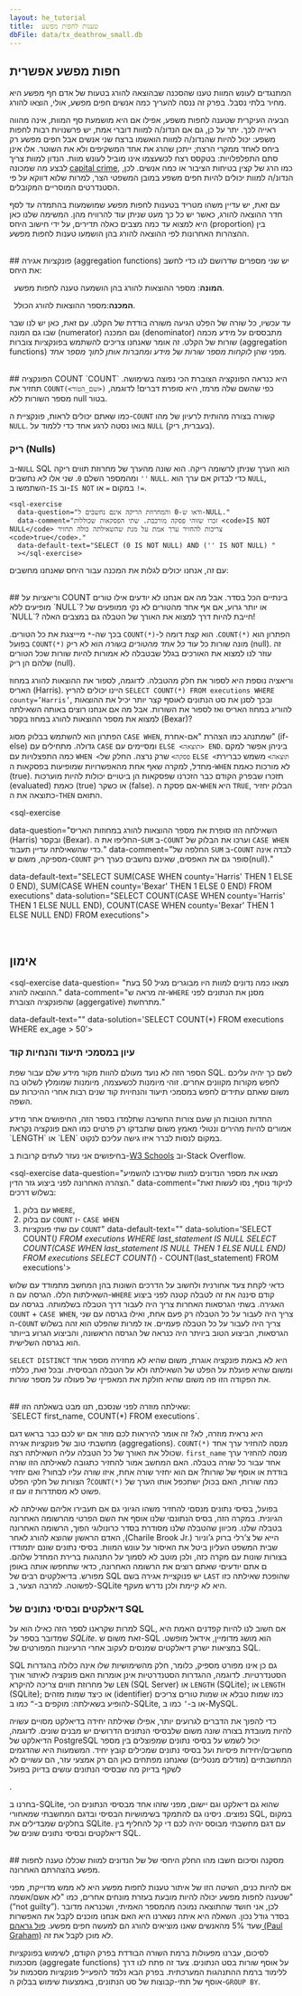 ```yaml
---
layout: he_tutorial
title:  טענות לחפות מפשע
dbFile: data/tx_deathrow_small.db
---
```


<a name="possible_innoncence"></a>
## חפות מפשע אפשרית
המתנגדים לעונש המוות טענו שהסכנה שבהוצאה להורג בטעות של אדם חף מפשע היא מחיר בלתי נסבל. בפרק זה ננסה להעריך כמה אנשים חפים מפשע, אולי, הוצאו להורג.

הבעיה העיקרית שטענה לחפות משפע, אפילו אם היא מושמעת סף המוות, אינה מהווה ראייה לכך. יתר על כן, גם אם הנדונ/ה למוות דוברי אמת, יש פרשנויות רבות לחפות משפע: יכול להיות שהנדונ/ה למוות הואשמו ברצח שני אנשים אבל חפים מפשע רק ביחס לאחד ממקרי הרצח; ייתכן שהרג את אחד המשקיפים ולא את השוטר. אלו אינן סתם התפלפלויות: בטקסס רצח לכשעצמו אינו מוביל לעונש מוות. הנדון למוות צריך לבצע מה שמכונה [capital crime](https://en.wikipedia.org/wiki/Capital_punishment_in_Texas#Capital_crimes), כמו הרג של קצין בטיחות הציבור או כמה אנשים. לכן, הנדונ/ה למוות יכולים להיות חפים משפע במובן המשפטי הצר, למרות שלוא דווקא על פי הסטנדרטים המוסריים המקובלים.

עם זאת, יש עדיין משהו מטריד בטענות לחפות מפשע שמושמעות בהתמדה עד לסף חדר ההוצאה להורג, כאשר יש כל כך מעט שניתן עוד להרוויח מהן. המשימה שלנו כאן היא למצוא עד כמה מצבים כאלה תדירים, על ידי חישוב היחס (proportion) בין ההצהרות האחרונות לפי ההוצאה להורג בהן הושמעו טענות לחפות מפשע.

<br>
<a name="aggregations"></a>
## פונקציות אגירה (aggregation functions)
יש שני מספרים שדרושם לנו כדי לחשב את היחס:


&nbsp;&nbsp;**המונה**: מספר ההוצאות להורג בהן הושמעה טענה לחפות מפשע.

&nbsp;&nbsp;**המכנה**:מספר ההוצאות להורג הכולל.

עד עכשיו, כל שורה של הפלט הגיעה משורה בודדת של הקלט. עם זאת, כאן יש לנו שבר שבו גם המונה (numerator) וגם המכנה (denominator) מתבססים על מידע מכמה שורות של הקלט. זה אומר שאנחנו צריכים להשתמש בפונקציות צוברות (aggregation functions) מפני שהן <i>לוקחות מספר שורות של מידע ומחברות אותן לתוך מספר אחד.</i>

<br>
<a name="count"></a>
## הפונקציה COUNT
`COUNT` היא כנראה הפונקציה הצוברת הכי נפוצה בשימושה. כפי שהשם שלה מרמז, היא סופרת דברים! לדוגמה, <code class='codeblock' dir="ltr">COUNT(&lt;שם_הטור&gt;)</code> תחזיר את מספר השורות ללא null בטור.

<sql-exercise
  data-question="ערכו את השאילתה כדי למצוא כמה נדונים למוות השמיעו הצהרה אחרונה לפנ ההוצאה להורג."
  data-comment="אנחנו יכולים להשתמש כאן ב-<code>COUNT</code> מפני ש-<code>NULL</code> יופיע בשורות עבורן אין הצהרה שכזו."
  data-default-text="SELECT COUNT(first_name) FROM executions"
  data-solution="SELECT COUNT(last_statement) FROM executions"></sql-exercise>

כמו שאתם יכולים לראות, פונקציית ה-`COUNT` קשורה בצורה מהותית לרעיון של מהו `NULL`. בואו נסטה לרגע אחד כדי ללמוד על `NULL` (בעברית, ריק).


<a name="nulls"></a>
<div class="sideNote">
  <h3>ריק (Nulls)</h3>

  <p> ב-<code>NULL</code> SQL  הוא הערך שניתן לרשומה ריקה. הוא שונה מהערך של מחרוזת תווים ריקה <code>''</code> ומהמספר השלם <code>0</code>. שני אלו <i>לא</i> נחשבים <code>NULL</code>. כדי לבדוק אם ערך הוא <code>NULL</code>, השתמשו ב-<code>IS</code> וב-<code>IS NOT</code> במקום <code>=</code> או <code>!=</code>.</p>

    <sql-exercise
      data-question="ודאו ש-0 והמחרוזת הריקה אינם נחשבים ל-NULL."
      data-comment="זכרו שזוהי פסקה מורכבת. שתי הפסקאות שכוללות <code>IS NOT NULL</code> צריכות להחזיר ערך אמת על מנת שהשאילתה כולה תחזיר <code>true</code>."
      data-default-text="SELECT (0 IS NOT NULL) AND ('' IS NOT NULL) "
      ></sql-exercise>
  </div>

  עם זה, אנחנו יכולים לגלות את המכנה עבור היחס שאנחנו מחשבים:
  <sql-exercise
  data-question="מצאו את מספר ההוצאות להורג שבסט הנתונים."
  data-comment="הרעיון כאן הוא לבחור את אחד הטורים שבהם אתם מבטוחים שאין <code>NULL</code> ולספור בו."
  data-default-text=""
  data-solution="SELECT COUNT(ex_number) FROM executions"></sql-exercise>


<br>
<a name="count_var">
## וריאציות על COUNT
בינתיים הכל בסדר. אבל מה אם אנחנו לא יודעים אילו טורים מופיעים ללא `NULL`? או יותר גרוע, אם אף אחד מהטורים לא נקי ממופעים של `NULL`? חייבת להיות דרך למצוא את האורך של הטבלה גם במצבים האלה!

הפתרון הוא <span dir="ltr">`COUNT(*)`</span>. הוא קצת דומה ל-<span dir="ltr">`COUNT(*)`</span> בכך שה-`*` מיייצגת את כל הטורים. בפועל `COUNT(*)` מונה שורות כל עוד *כל אחד מהטורים בשורה* הוא לא ריק (null). זה עוזר לנו למצוא את האורכים בגלל שבטבלה לא אמורות להיות שורות שכל הטורים שלהם הן ריק (null).


<sql-exercise
data-question="ודאו ש-<code>COUNT(*)</code> נותן תוצאה זהה לתוצאה הקודמת
."
data-default-text="SELECT COUNT(*) FROM executions"></sql-exercise>

וריאציה נוספת היא לספור את חלק מהטבלה. לדוגמה, לספור את ההוצאות להורג במחוז האריס (Harris). היינו יכולים להריץ `SELECT COUNT(*) FROM executions WHERE county=’Harris’`, ובכך לסנן את סט הנתונים לאוסף קצר יותר יכיל את ההוצאות להוריג במחוז האריס ואז לספור את השורות. אבל מה אם אנחנו רוצים באותה השאילתה למצוא את מספר ההוצאות להורג במחוז בקסר (Bexar)?

הפתרון הוא להשתמש בבלוק מסוג `CASE WHEN`, שמתנהג כמו הצהרת "אם-אחרת" (if-else) גדולה. מתחילים עם `CASE` ומסיימים עם `ELSE <תוצאה> END`. ביניהן אפשר למקם כמה התפצלויות עם `WHEN <פסקה>` שרק נרצה. החלק של `ELSE <תוצאה>` משמש כברירת מחדל, למקרה שאף אחת מהאפשרויות שמופיעות בפסקאות ה-`WHEN` לא מורכות כאמת (true). תזכרו שבפרק הקודם כבר הזכרנו שפסקאות הן ביטויים יכולות להיות מוערכות (evaluated) כאמת (true) או כשקר (false). אם פסקת ה-`WHEN` היא `TRUE`, הבלוק יחזיר כתוצאה את ה-`THEN` התואם.



<sql-exercise

data-question="השאילתה הזו סופרת את מספר ההוצאות להורג במחוזות האריס (Harris) ובקסר (Bexar). החליפו את ה-<code>SUM</code> ב-<code>COUNT</code> וערכו את הבלוק של <code>CASE WHEN</code> כדי שהשאילתה עדיין תעבוד."
data-comment="החלפה של <code>SUM</code> ב-<code>COUNT</code> לבדה אינה מספיקה, משום ש-<code>COUNT</code> סופר גם את האפסים, שאינם נחשבים כערך ריק(null)."

data-default-text="SELECT
    SUM(CASE WHEN county='Harris' THEN 1
        ELSE 0 END),
    SUM(CASE WHEN county='Bexar' THEN 1
        ELSE 0 END)
FROM executions"
data-solution="SELECT
    COUNT(CASE WHEN county='Harris' THEN 1
        ELSE NULL END),
    COUNT(CASE WHEN county='Bexar' THEN 1
        ELSE NULL END)
FROM executions"></sql-exercise>

<br>

## אימון
<sql-exercise
  data-question=
  "מצאו כמה נדונים למוות היו מבוגרים מגיל 50 בעת ההוצאה להורג."
  data-comment="זה מראה ש-<code>WHERE</code> מסנן את הנתונים לפני שהפונקציה הצוברת (aggergative) מתרחשת."

  data-default-text=""
  data-solution='SELECT COUNT(*) FROM executions WHERE ex_age > 50'>
</sql-exercise>


<a name="documentation"></a>
<div class="sideNote">
  <h3>עיון במסמכי תיעוד והנחיות קוד</h3>
  <p>
הספר הזה לא נועד מעולם להוות מקור מידע שלם עבור שפת SQL. לשם כך יהיה עליכם לחפש  מקורות מקוונים אחרים. זוהי מיומנות לכשעצמה, מיומנות שמומלץ לשלוט בה משום שאתם עתידים לחפש במסמכי תיעוד והנחיוית קוד שנים רבות אחרי ההיכרות עם השפה.</p>

  <p>החדות הטובות הן שעם צורות החשיבה שתלמדו בספר הזה, החיפושים אחר מידע אמורים להיות מהירים ונטולי מאמץ משום שתבדקו רק פרטים כמו האם פונקציה נקראת `LENGTH` או `LEN` במקום לנסות לברר איזו גישה עליכם לנקוט.</p>
  <p>בחיפושים אני נעזר לעתים קרובות ב-<a href="https://www.w3schools.com/sql/default.asp">W3 Schools</a> וב-Stack Overflow.</p>
</div>


<sql-exercise
  data-question="מצאו את מספר הנדונים למוות שסירבו להשמיע הצהרה האחרונה לפני ביצוע גזר הדין."
  data-comment="לניקוד נוסף, נסו לעשות זאת בשלוש דרכים: <br>
  1) עם בלוק <code>WHERE</code>,<br>
  2) עם בלוק <code>COUNT</code> ו- <code>CASE WHEN</code><br>
  3) עם שתי פונקציות <code>COUNT</code>"
  data-default-text=""
  data-solution='SELECT COUNT(*) FROM executions WHERE last_statement IS NULL
  SELECT COUNT(CASE WHEN last_statement IS NULL THEN 1 ELSE NULL END) FROM executions
  SELECT COUNT(*) - COUNT(last_statement) FROM executions'>
</sql-exercise>

כדאי לקחת צעד אחורנית ולחשוב על הדרכים השונות בהן המחשב מתמודד עם שלוש השאילתות הללו. הגרסה עם ה-`WHERE` קודם סיננה את זה לטבלה קטנה לפני ביצוע האגירה. בשתי הגרסאות האחרות צריך היה לעבור דרך הטבלה בשלמותה. בגרסה עם `COUNT` + `CASE WHEN`, צריך היה לעבור על כל הטבלה רק פעם אחת, ואילו בגרסה עם שני ה-`COUNT` צריך היה לעבור על כל הטבלה פעמיים. אז למרות שהפלט הוא זהה בשלוש הגרסאות, הביצוע הטוב ביויתר היה כנראה של הגרסה הראשונה, והביצוע הגרוע בייותר הוא בגרסה השלישית.

<sql-exercise
  data-question="מצאו את גילאי המינימום, המקסימום והגיל הממוצע של הנדונים למוות בעת ההוצאה להורג."
  data-comment="השתמשו בפונקציות האוגרות <code>MAX</code>, <code>MIN</code> וב-<code>AVG</code>."  
  data-default-text="SELECT ex_age FROM executions"
  data-solution='SELECT MIN(ex_age), MAX(ex_age), AVG(ex_age) FROM executions'></sql-exercise>

  <sql-exercise
    data-question="מצאו את האורך הממוצע של ההצהרות האחרונות (בהתבסס על ספירת התווים בהצהרה) המופיעת בסט הנתונים."
    data-comment='התרגיל הזה מדגים שאתם יכולםי לחבר פונקציות. ראו את <a href="http://sqlite.org/lang_corefunc.html">הדוקומנטציה</a> כדי להבין איזו פונקציה מחזירה את מספר התויים במחרוזת טקסט.'
    data-default-text=""
    data-solution='SELECT AVG(LENGTH(last_statement)) FROM executions'></sql-exercise>

  <sql-exercise
    data-question="רשמו את כל המחוזות שמופיעים בסט הנתונים ללא כפילויות."
    data-comment="אנחנו יכולים לקבל ערכים יחודיים בעזרת <code>SELECT DISTINCT</code>. ראו את המידע שמופיע ב<a href='https://www.w3schools.com/sql/sql_distinct.asp'>תיעוד.</a>"
    data-default-text=""
    data-solution='SELECT DISTINCT county FROM executions'></sql-exercise>

`SELECT DISTINCT` היא לא באמת פונקציה אוגרת, משום שהיא לא מחזירה מספר אחד ומשום שהיא פועלת על הפלט של השאילתה ולא על הטבלה הבסיסית. ובכל זאת, כללתי את הפקודה הזו פה משום שהיא חולקת את המאפייןי של פעולה על מספר שורות.

<br>
<a name="strange"></a>
## שאילתה מוזרה
  לפני שנסכם, תנו מבט בשאלתה הזו:<br> `SELECT first_name, COUNT(*) FROM executions`.

היא נראית מוזרה, לא? זה אומר להיראות לכם מוזר אם יש לכם כבר בראש דגם מחשבתי טוב של פונקציות אגירה (aggregations). <span dir="ltr">`COUNT(*)`</span> מנסה להחזיר ערך אחד שכולל את האורך של כל הטבלה עליה השאילתה רצה. `first_name` מנסה להחזיר ערך אחד עבור כל שורה בטבלה. האם המחשב אמור להחזיר כתגובה לשאילתה הזו שורה בודדת או אוסף של שורות? אם הוא יחזיר שורה אחת, איזו שורה עליו לבחור? ואם יחזיר כמה שורות, האם בכולן ישתכפל אותו הערך של <span dir="ltr">`COUNT(*)`</span>? הצורות של חלקי הפלט פשוט לא מסתדרות זו עם זו.


<sql-exercise
  data-question="בואו ננסה בכל זאת ונראה מה קורה."
  data-default-text="SELECT first_name, COUNT(*) FROM executions"></sql-exercise>

בפועל, בסיסי נתונים מנסםי להחזיר משהו הגיוני גם אם תעבירו אליהם שאילתה לא הגיונית. במקרה הזה, בסיס הנתונםי שלנו אוסף את השם הפרטי מהרשומה האחרונה בטבלה שלנו. מכיוון שהטבלה שלנו מסודרת בסדר כרונולוגי הפוך, הרשומה האחרונה הייא של צ’רלי ברוק ג’וניור <span dir="ltr">(Charile Brook Jr.)</span>, האדם הראשון שהוצא להורג לאחר שבית המשפט העליון ביטל את האיסור על עונש המוות. בסיסי נתונים שונם יתמודדו בצורות שונות עם מקרה כזה, ולכן מוטב לא לסמוך על התנהגות ברירת המחדל שלהם. ם אתם יודעיםי שאתם רוצים את הרשומה האחרונה, כדאי שתחפשו אותה באופן מפורש. בדיאלקטים רבים של SQL יש פנוקציית אגירה בשם `LAST` שהופכת שאילתה כזו לפשוטה. למרבה הצער, ב-SQLite  היא לא קיימת ולכן נדרש מעקף.


<a name="dialects"></a>
<div class="sideNote">
  <h3>דיאלקטים ובסיסי נתונים של SQL</h3>
    <p> למרות שקראנו לספר הזה כאילו הוא על SQL, אם חשוב לנו להיות קפדנים האמת היא שמדובר בספר על <i>SQLite</i>. זאת משום ש-SQL הוא מושג מדומיין, אידאל מופשט. במציאות ישרק דיאלקטים שמנסים לעקוב אחרי הרעיונות המפורטים של SQL. </p>
    <p>SQL גם כן אינו מפורט מספיק, כלומר, חלק מהשימושיות שלו אינה כלולה בהגדרות הסטנדרטיות. לדוגמה, ההגדרות הסטנדרטיות אינן אומרות האם פונקציה לאיתור אורך של מחרוזת תווים צריכה להיקרא <code>LEN</code> (SQL Server) או <code>LENGTH</code> (SQLite); או <code>LENGTH</code> (SQLite); או כיצד שמות מזהים (identifier) כמו שמות טבלא או שמות טורים צריכים להופיע בשאילתה: מוקפים ב-<code>”</code> כמו ב-SQLite, או ב-<code>’</code> כמו ב-MySQL.</p>
    <p> כדי להפוך את הדברים לגרועים יותר, אפילו שאילתה יחידה בדיאלקט מסויים עשויה להיות מעובדת בצורה שונה משום שלבסיסי הנתונים הדרושים יש מבנים שונים. לדוגמה, הדיאלקט של PostgreSQL יכול לשמש על בסיסי נתונים שמפוצלים בין מספר מחשבים/יחידות פיסיות ועל בסיסי נתונים שמכילים קובץ יחיד. המשמעות היא שהדגמים המחשבתיים (מודלים מנטליים) שאנחנו מפתחים כאן הם רק אמצעי עזר, הם עשויים לא לשקף בדיוק מה שבסיסי הנתונים עושים בדיוק בפועל </p>.
    <p> בחרנו ב-SQLite, שהוא גם דיאלקט וגם יישום, מפני שזהו אחד מבסיסי הנתונים הכי נפוצים. ניסינו גם להתמקד בשימושיות הבסיסי ובדגם המחשבתי שמאחורי SQL, במקום בחלקים שמבדילים את SQLite. עם דגם מחשבתי מבוסס יהיה לכם די קל להחליף בין דיאלקטים ובסיסי נתונים שונים של SQL.</p>
</div>

<br>
<a name="recap"></a>
## מסקנה וסיכום
חשבו מהו החלק היחסי של של הנדונים למוות שכללו טענה לחפות מפשע בהצהרתם האחרונה.
<sql-exercise
  data-question="חשבו מהו החלק היחסי של של הנדונים למוות שכללו טענה לחפות מפשע בהצהרתם האחרונה."
  data-comment="כדי לבצע חילוק עשרוני, ודאו שאחד מהגורמים הוא מספר עשרוני, באמצעות הכפלתו ב-1.0. השתמשו ב-<code dir='ltr'>LIKE '%innocent%'</code> כדי לאתר טענות לחפות מפשע."
  data-solution="SELECT
1.0 * COUNT(CASE WHEN last_statement LIKE '%innocent%'
    THEN 1 ELSE NULL END) / COUNT(*)
FROM executions"
></sql-exercise>

אם להיות כנים, השיטה הזו של איתור טענות לחפות מפשע היא לא ממש מדוייקת, מפני שטענה לחפות מפשע יכולה להיות מובעת בעזרת מונחים אחרים, כמו "לא אשם/אשמה" (“not guilty”).  לכן, אני חושד שהתוצאה נמוכה מהמספר האמיתי, ושכנראה מדובר בסדר גודל נכון. השאלה היא איתה נשארנו היא האם אנחנו מוכנים לקבל את האפשרות שעד 5% מהאנשים שאנו מוציאים להורג הם למעשה חפים מפשע. [פול גראהם (Paul Graham)](http://paulgraham.com/prop62.html) לא מוכן לקבל את זה.

לסיכום, עברנו מפעולות ברמת השורה הבודדת בפרק הקודם, לשימוש בפונקציות מסכמות (aggregate functions) על אוסף שורות בסט הנתונים. צעד זה פתח לנו דרך ללימוד ברמת ההתנהגות המערכתית. בפרק הבא נלמד להפעייל פונקציות מסכמות על אוסף של תתי-קבוצות של סט הנתונים, באמצעות שימוש בבלוק ה-`GROUP BY`.
